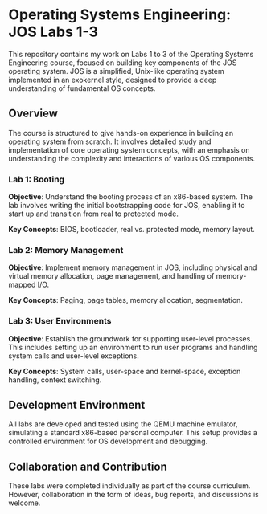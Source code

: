 # Operating Systems Engineering: JOS Labs 1-3

This repository contains my work on Labs 1 to 3 of the Operating Systems Engineering course, focused on building key components of the JOS operating system. JOS is a simplified, Unix-like operating system implemented in an exokernel style, designed to provide a deep understanding of fundamental OS concepts.

## Overview

The course is structured to give hands-on experience in building an operating system from scratch. It involves detailed study and implementation of core operating system concepts, with an emphasis on understanding the complexity and interactions of various OS components.

### Lab 1: Booting

**Objective**: Understand the booting process of an x86-based system. The lab involves writing the initial bootstrapping code for JOS, enabling it to start up and transition from real to protected mode.

**Key Concepts**: BIOS, bootloader, real vs. protected mode, memory layout.

### Lab 2: Memory Management

**Objective**: Implement memory management in JOS, including physical and virtual memory allocation, page management, and handling of memory-mapped I/O.

**Key Concepts**: Paging, page tables, memory allocation, segmentation.

### Lab 3: User Environments

**Objective**: Establish the groundwork for supporting user-level processes. This includes setting up an environment to run user programs and handling system calls and user-level exceptions.

**Key Concepts**: System calls, user-space and kernel-space, exception handling, context switching.

## Development Environment

All labs are developed and tested using the QEMU machine emulator, simulating a standard x86-based personal computer. This setup provides a controlled environment for OS development and debugging.

## Collaboration and Contribution

These labs were completed individually as part of the course curriculum. However, collaboration in the form of ideas, bug reports, and discussions is welcome.
